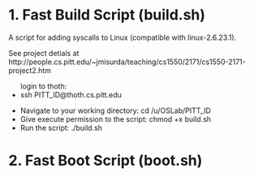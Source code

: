 # 1. Fast Build Script (build.sh)
<p>A script for adding syscalls to Linux (compatible with linux-2.6.23.1).</p>
<p>See project detials at http://people.cs.pitt.edu/~jmisurda/teaching/cs1550/2171/cs1550-2171-project2.htm</p>

<ul>login to thoth:
  <li>ssh PITT_ID@thoth.cs.pitt.edu</li>
</ul>
<ul>
  <li>Navigate to your working directory: cd /u/OSLab/PITT_ID</li>
  <li>Give execute permission to the script: chmod +x build.sh</li>
  <li>Run the script: ./build.sh</li>
</ul>


# 2. Fast Boot Script (boot.sh)
